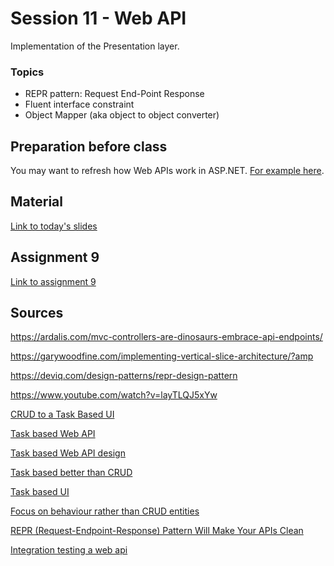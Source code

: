 # Session 11 - Web API
Implementation of the Presentation layer.

### Topics
* REPR pattern: Request End-Point Response
* Fluent interface constraint
* Object Mapper (aka object to object converter)

## Preparation before class
You may want to refresh how Web APIs work in ASP.NET. [For example here](https://learn.microsoft.com/en-us/aspnet/core/tutorials/first-web-api?view=aspnetcore-8.0&tabs=visual-studio).


## Material
[Link to today's slides]()

## Assignment 9
[Link to assignment 9]()

## Sources
https://ardalis.com/mvc-controllers-are-dinosaurs-embrace-api-endpoints/

https://garywoodfine.com/implementing-vertical-slice-architecture/?amp

https://deviq.com/design-patterns/repr-design-pattern

https://www.youtube.com/watch?v=layTLQJ5xYw

[CRUD to a Task Based UI](https://www.youtube.com/watch?v=DjZepWrAKzM)

[Task based Web API](https://www.youtube.com/watch?v=6XO6vSiioWE)

[Task based Web API design](https://www.linkedin.com/advice/0/what-some-best-practices-using-restful)

[Task based better than CRUD](https://betterprogramming.pub/is-task-based-ui-a-better-solution-than-crud-apis-768648fc5161)

[Task based UI](https://cqrs.wordpress.com/documents/task-based-ui/)

[Focus on behaviour rather than CRUD entities](https://www.youtube.com/watch?v=v5Fss4fCl8c)

[REPR (Request-Endpoint-Response) Pattern Will Make Your APIs Clean](https://www.youtube.com/watch?v=layTLQJ5xYw&t=458s)

[Integration testing a web api](https://juliocasal.com/blog/Dont-Unit-Test-Your-AspNetCore-API.html)